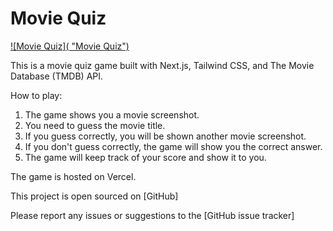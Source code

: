 # Movie Quiz
[![Movie Quiz]( "Movie Quiz")]()

This is a movie quiz game built with Next.js, Tailwind CSS, and The Movie Database (TMDB) API.

How to play:

1. The game shows you a movie screenshot.
2. You need to guess the movie title.
3. If you guess correctly, you will be shown another movie screenshot.
4. If you don't guess correctly, the game will show you the correct answer.
5. The game will keep track of your score and show it to you.

The game is hosted on Vercel.

This project is open sourced on [GitHub]

Please report any issues or suggestions to the [GitHub issue tracker]
